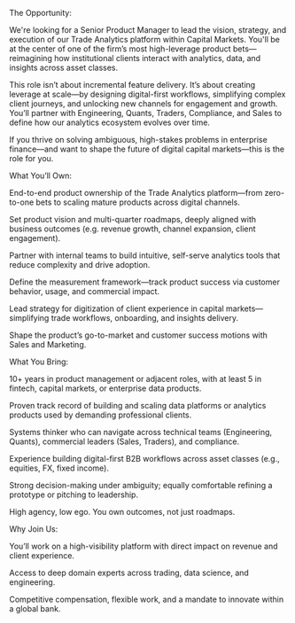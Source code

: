 The Opportunity:

We're looking for a Senior Product Manager to lead the vision, strategy, and execution of our Trade Analytics platform within Capital Markets. You'll be at the center of one of the firm’s most high-leverage product bets—reimagining how institutional clients interact with analytics, data, and insights across asset classes.

This role isn’t about incremental feature delivery. It’s about creating leverage at scale—by designing digital-first workflows, simplifying complex client journeys, and unlocking new channels for engagement and growth. You’ll partner with Engineering, Quants, Traders, Compliance, and Sales to define how our analytics ecosystem evolves over time.

If you thrive on solving ambiguous, high-stakes problems in enterprise finance—and want to shape the future of digital capital markets—this is the role for you.

What You’ll Own:

End-to-end product ownership of the Trade Analytics platform—from zero-to-one bets to scaling mature products across digital channels.

Set product vision and multi-quarter roadmaps, deeply aligned with business outcomes (e.g. revenue growth, channel expansion, client engagement).

Partner with internal teams to build intuitive, self-serve analytics tools that reduce complexity and drive adoption.

Define the measurement framework—track product success via customer behavior, usage, and commercial impact.

Lead strategy for digitization of client experience in capital markets—simplifying trade workflows, onboarding, and insights delivery.

Shape the product’s go-to-market and customer success motions with Sales and Marketing.

What You Bring:

10+ years in product management or adjacent roles, with at least 5 in fintech, capital markets, or enterprise data products.

Proven track record of building and scaling data platforms or analytics products used by demanding professional clients.

Systems thinker who can navigate across technical teams (Engineering, Quants), commercial leaders (Sales, Traders), and compliance.

Experience building digital-first B2B workflows across asset classes (e.g., equities, FX, fixed income).

Strong decision-making under ambiguity; equally comfortable refining a prototype or pitching to leadership.

High agency, low ego. You own outcomes, not just roadmaps.

Why Join Us:

You’ll work on a high-visibility platform with direct impact on revenue and client experience.

Access to deep domain experts across trading, data science, and engineering.

Competitive compensation, flexible work, and a mandate to innovate within a global bank.
